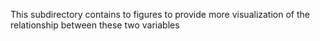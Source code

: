 This subdirectory contains to figures to provide more visualization of the relationship between these two variables 
